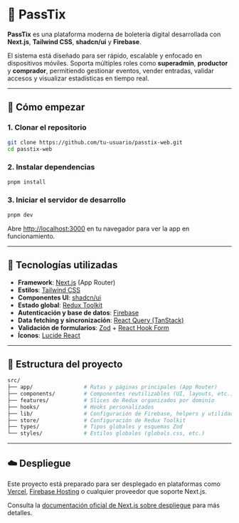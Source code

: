 # 🎫 PassTix

**PassTix** es una plataforma moderna de boletería digital desarrollada con **Next.js**, **Tailwind CSS**, **shadcn/ui** y **Firebase**.

El sistema está diseñado para ser rápido, escalable y enfocado en dispositivos móviles. Soporta múltiples roles como **superadmin**, **productor** y **comprador**, permitiendo gestionar eventos, vender entradas, validar accesos y visualizar estadísticas en tiempo real.

---

## 🚀 Cómo empezar

### 1. Clonar el repositorio

```bash
git clone https://github.com/tu-usuario/passtix-web.git
cd passtix-web
```

### 2. Instalar dependencias

```bash
pnpm install
```

### 3. Iniciar el servidor de desarrollo

```bash
pnpm dev
```

Abre [http://localhost:3000](http://localhost:3000) en tu navegador para ver la app en funcionamiento.

---

## 🧱 Tecnologías utilizadas

* **Framework**: [Next.js](https://nextjs.org) (App Router)
* **Estilos**: [Tailwind CSS](https://tailwindcss.com)
* **Componentes UI**: [shadcn/ui](https://ui.shadcn.com)
* **Estado global**: [Redux Toolkit](https://redux-toolkit.js.org)
* **Autenticación y base de datos**: [Firebase](https://firebase.google.com)
* **Data fetching y sincronización**: [React Query (TanStack)](https://tanstack.com/query)
* **Validación de formularios**: [Zod](https://zod.dev) + [React Hook Form](https://react-hook-form.com)
* **Íconos**: [Lucide React](https://lucide.dev)

---

## 📁 Estructura del proyecto

```bash
src/
├── app/                # Rutas y páginas principales (App Router)
├── components/         # Componentes reutilizables (UI, layouts, etc.)
├── features/           # Slices de Redux organizados por dominio
├── hooks/              # Hooks personalizados
├── lib/                # Configuración de Firebase, helpers y utilidades
├── store/              # Configuración de Redux Toolkit
├── types/              # Tipos globales y esquemas Zod
└── styles/             # Estilos globales (globals.css, etc.)
```

---

## ☁️ Despliegue

Este proyecto está preparado para ser desplegado en plataformas como [Vercel](https://vercel.com), [Firebase Hosting](https://firebase.google.com/products/hosting) o cualquier proveedor que soporte Next.js.

Consulta la [documentación oficial de Next.js sobre despliegue](https://nextjs.org/docs/app/building-your-application/deploying) para más detalles.
